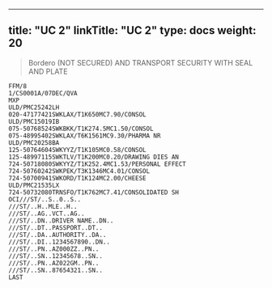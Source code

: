 
---
title: "UC 2"
linkTitle: "UC 2"
type: docs
weight: 20
---

> Bordero (NOT SECURED) AND TRANSPORT SECURITY WITH SEAL AND PLATE

```
FFM/8
1/CS0001A/07DEC/QVA
MXP
ULD/PMC25242LH
020-47177421SWKLAX/T1K650MC7.90/CONSOL
ULD/PMC15019IB
075-50768524SWKBKK/T1K274.5MC1.50/CONSOL
075-48995402SWKLAX/T6K1561MC9.30/PHARMA NR
ULD/PMC20258BA
125-50764604SWKYYZ/T1K105MC0.58/CONSOL
125-48997115SWKTLV/T1K200MC0.20/DRAWING DIES AN
724-50718080SWKYYZ/T1K252.4MC1.53/PERSONAL EFFECT
724-50760242SWKPEK/T3K1346MC4.01/CONSOL
724-50700941SWKORD/T1K124MC2.00/CHEESE
ULD/PMC21535LX
724-50732080TRNSFO/T1K762MC7.41/CONSOLIDATED SH
OCI///ST/..S..0..S..
///ST/..H..MLE..H..
///ST/..AG..VCT..AG..
///ST/..DN..DRIVER NAME..DN..
///ST/..DT..PASSPORT..DT..
///ST/..DA..AUTHORITY..DA..
///ST/..DI..1234567890..DN..
///ST/..PN..AZ000ZZ..PN..
///ST/..SN..12345678..SN..
///ST/..PN..AZ022GM..PN..
///ST/..SN..87654321..SN..
LAST
```